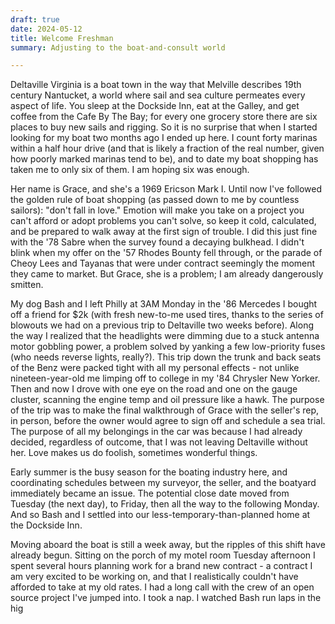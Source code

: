 ```yaml
---
draft: true
date: 2024-05-12
title: Welcome Freshman
summary: Adjusting to the boat-and-consult world

---
```


Deltaville Virginia is a boat town in the way that Melville describes 19th century Nantucket, a world where sail and sea culture permeates every aspect of life. You sleep at the Dockside Inn, eat at the Galley, and get coffee from the Cafe By The Bay; for every one grocery store there are six places to buy new sails and rigging. So it is no surprise that when I started looking for my boat two months ago I ended up here. I count forty marinas within a half hour drive (and that is likely a fraction of the real number, given how poorly marked marinas tend to be), and to date my boat shopping has taken me to only six of them. I am hoping six was enough. 

Her name is Grace, and she's a 1969 Ericson Mark I. Until now I've followed the golden rule of boat shopping (as passed down to me by countless sailors): "don't fall in love." Emotion will make you take on a project you can't afford or adopt problems you can't solve, so keep it cold, calculated, and be prepared to walk away at the first sign of trouble. I did this just fine with the '78 Sabre when the survey found a decaying bulkhead. I didn't blink when my offer on the '57 Rhodes Bounty fell through, or the parade of Cheoy Lees and Tayanas that were under contract seemingly the moment they came to market. But Grace, she is a problem; I am already dangerously smitten. 

My dog Bash and I left Philly at 3AM Monday in the '86 Mercedes I bought off a friend for $2k (with fresh new-to-me used tires, thanks to the series of blowouts we had on a previous trip to Deltaville two weeks before). Along the way I realized that the headlights were dimming due to a stuck antenna motor gobbling power, a problem solved by yanking a few low-priority fuses (who needs reverse lights, really?). This trip down the trunk and back seats of the Benz were packed tight with all my personal effects - not unlike nineteen-year-old me limping off to college in my '84 Chrysler New Yorker. Then and now I drove with one eye on the road and one on the gauge cluster, scanning the engine temp and oil pressure like a hawk. The purpose of the trip was to make the final walkthrough of Grace with the seller's rep, in person, before the owner would agree to sign off and schedule a sea trial. The purpose of all my belongings in the car was because I had already decided, regardless of outcome, that I was not leaving Deltaville without her. Love makes us do foolish, sometimes wonderful things. 

Early summer is the busy season for the boating industry here, and coordinating schedules between my surveyor, the seller, and the boatyard immediately became an issue. The potential close date moved from Tuesday (the next day), to Friday, then all the way to the following Monday. And so Bash and I settled into our less-temporary-than-planned home at the Dockside Inn. 

Moving aboard the boat is still a week away, but the ripples of this shift have already begun. Sitting on the porch of my motel room Tuesday afternoon I spent several hours planning work for a brand new contract - a contract I am very excited to be working on, and that I realistically couldn't have afforded to take at my old rates. I had a long call with the crew of an open source project I've jumped into. I took a nap. I watched Bash run laps in the hig
<!--stackedit_data:
eyJoaXN0b3J5IjpbMTEzODMwMTgzOCw5MjYxNjU5NDZdfQ==
-->